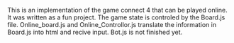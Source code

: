 This is an implementation of the game connect 4 that can be played online. It was written as a fun project.
The game state is controled by the Board.js file.
Online_board.js and Online_Controllor.js translate the information in Board.js into html and recive input.
Bot.js is not finished yet.
